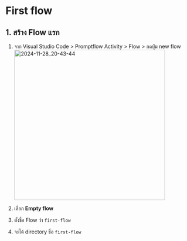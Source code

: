 
# First flow

## 1. สร้าง Flow แรก

1. จาก Visual Studio Code > Promptflow Activity > Flow > กดปุ่ม new flow
    <img width="411" alt="2024-11-28_20-43-44" src="https://github.com/user-attachments/assets/02301d39-7350-49e3-ace1-caf6f7e438ce">

2. เลือก **Empty flow**
3. ตั้งชื่อ Flow ว่า `first-flow`
4. จะได้ directory ชื่อ `first-flow` 



